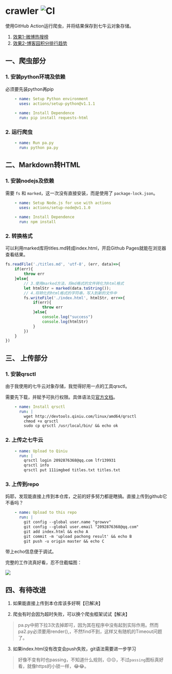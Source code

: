 # crawler ![CI](https://github.com/growvv/crawler/workflows/CI/badge.svg)
使用GitHub Action运行爬虫，并将结果保存到七牛云对象存储。

1. [效果1-微博热搜榜](https://rogn.top/crawler/)
2. [效果2-博客园积分排行趋势](https://rogn.top/crawler/record.html)

## 一、爬虫部分

### 1. 安装python环境及依赖

必须要先装python再pip

```yml
    - name: Setup Python environment
      uses: actions/setup-python@v1.1.1
    
    - name: Install Dependence
      run: pip install requests-html
```

### 2. 运行爬虫

```yml
    - name: Run pa.py
      run: python pa.py
```

## 二、Markdown转HTML
### 1. 安装nodejs及依赖
需要 <code>fs</code> 和 <code>marked</code>，这一次没有直接安装，而是使用了 <code>package-lock.json</code>。
```yml
    - name: Setup Node.js for use with actions
      uses: actions/setup-node@v1.1.0
    
    - name: Install Dependence
      run: npm install
```

### 2. 转换格式
可以利用marked库将titles.md转成index.html，开启Github Pages就能在浏览器查看结果。

```js
fs.readFile('./titles.md', 'utf-8', (err, data)=>{
    if(err){
        throw err
    }else{
        // 3.使用marked方法，将md格式的文件转化为html格式
        let htmlStr = marked(data.toString());
        // 4.将转化的html格式的字符串，写入到新的文件中
        fs.writeFile('./index.html', htmlStr, err=>{
            if(err){
                throw err
            }else{
                console.log("success")
                console.log(htmlStr)
            }
        })
    }
})
```

## 三、 上传部分

### 1. 安装qrsctl

由于我使用的七牛云对象存储，我觉得好用一点的工具qrsctl。

需要先下载，并赋予可执行权限。具体语法见[官方文档](https://developer.qiniu.com/kodo/tools/1300/qrsctl)。

```yml
    - name: Install qrsctl
      run: |
        wget http://devtools.qiniu.com/linux/amd64/qrsctl
        chmod +x qrsctl
        sudo cp qrsctl /usr/local/bin/ && echo ok  
```

### 2. 上传之七牛云
```yml
    - name: Upload to Qiniu
      run: | 
        qrsctl login 2092876368@qq.com lfr139931
        qrsctl info
        qrsctl put 111imgbed titles.txt titles.txt
```

### 3. 上传到repo

妈耶，发现能直接上传到本仓库，之前的好多努力都是瞎搞。直接上传到github它不香吗？

```yml
    - name: Upload to this repo
      run: |
        git config --global user.name "growvv"
        git config --global user.email "2092876368@qq.com"
        git add index.html && echo A
        git commit -m 'upload pachong result' && echo B
        git push -u origin master && echo C
```

带上echo信息便于调试。

完整的工作流真好看，忍不住截幅图：

![](https://cdn.jsdelivr.net/gh/growvv/img/images/20200209155325.png)


## 四、有待改进
1. 如果能直接上传到本仓库该多好啊【已解决】

2. 爬虫有时会因为超时失败，可以换个爬虫框架试试【解决】
>pa.py中把下拉3次去掉即可，因为其在程序中没有起到实际作用。然而pa2.py必须要用render(),，不然find不到，这样又有随机的Timeout问题了。

3. 如果index.html没有改变会push失败，git语法需要进一步学习
>好像不变有时也passing，不知道什么规则，😔😔，不过<code>passing</code>图标真好看，就像https的小锁一样，😂😂。
